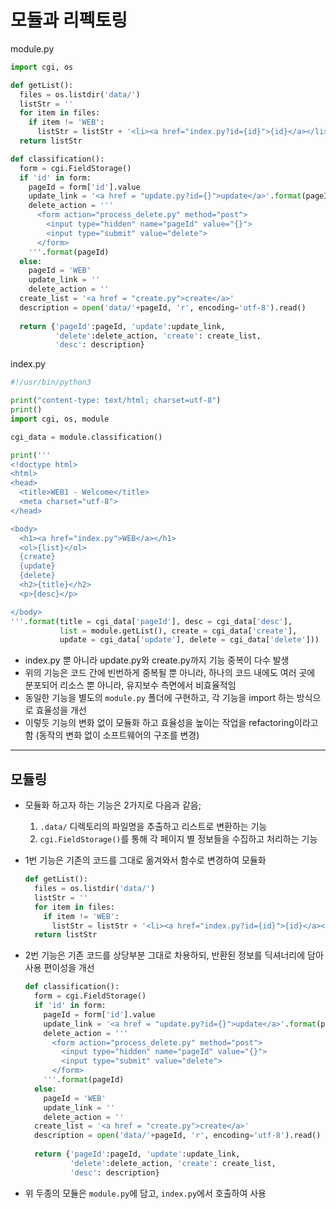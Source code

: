 # 모듈과 리펙토링

module.py

```python
import cgi, os

def getList():
  files = os.listdir('data/')
  listStr = ''
  for item in files:
    if item != 'WEB':
      listStr = listStr + '<li><a href="index.py?id={id}">{id}</a></li>'.format(id=item)
  return listStr

def classification():
  form = cgi.FieldStorage()
  if 'id' in form:
    pageId = form['id'].value
    update_link = '<a href = "update.py?id={}">update</a>'.format(pageId)
    delete_action = '''
      <form action="process_delete.py" method="post">
        <input type="hidden" name="pageId" value="{}">
        <input type="submit" value="delete">
      </form>
    '''.format(pageId)
  else:
    pageId = 'WEB'
    update_link = ''
    delete_action = ''
  create_list = '<a href = "create.py">create</a>'
  description = open('data/'+pageId, 'r', encoding='utf-8').read()
    
  return {'pageId':pageId, 'update':update_link,
          'delete':delete_action, 'create': create_list,
          'desc': description}
```

index.py

```python
#!/usr/bin/python3

print("content-type: text/html; charset=utf-8")
print()
import cgi, os, module

cgi_data = module.classification()

print('''
<!doctype html>
<html>
<head>
  <title>WEB1 - Welcome</title>
  <meta charset="utf-8">
</head>

<body>
  <h1><a href="index.py">WEB</a></h1>
  <ol>{list}</ol>
  {create}
  {update}
  {delete}
  <h2>{title}</h2>
  <p>{desc}</p>

</body>
'''.format(title = cgi_data['pageId'], desc = cgi_data['desc'], 
           list = module.getList(), create = cgi_data['create'],
           update = cgi_data['update'], delete = cgi_data['delete']))

```

- index.py 뿐 아니라 update.py와 create.py까지 기능 중복이 다수 발생
- 위의 기능은 코드 간에 빈번하게 중복될 뿐 아니라, 하나의 코드 내에도 여러 곳에 분포되어 리소스 뿐 아니라, 유지보수 측면에서 비효율적임
- 동일한 기능을 별도의 `module.py` 폴더에 구현하고, 각 기능을 import 하는 방식으로 효율성을 개선
- 이렇듯 기능의 변화 없이 모듈화 하고 효율성을 높이는 작업을 refactoring이라고 함 (동작의 변화 없이 소프트웨어의 구조를 변경)

___

## 모듈링

- 모듈화 하고자 하는 기능은 2가지로 다음과 같음;
  1. `.data/` 디렉토리의 파일명을 추출하고 리스트로 변환하는 기능
  2. `cgi.FieldStorage()`를 통해 각 페이지 별 정보들을 수집하고 처리하는 기능

- 1번 기능은 기존의 코드를 그대로 옮겨와서 함수로 변경하여 모듈화

  ```python
  def getList():
    files = os.listdir('data/')
    listStr = ''
    for item in files:
      if item != 'WEB':
        listStr = listStr + '<li><a href="index.py?id={id}">{id}</a></li>'.format(id=item)
    return listStr
  ```

- 2번 기능은 기존 코드를 상당부분 그대로 차용하되, 반환된 정보를 딕셔너리에 담아 사용 편이성을 개선

  ```python
  def classification():
    form = cgi.FieldStorage()
    if 'id' in form:
      pageId = form['id'].value
      update_link = '<a href = "update.py?id={}">update</a>'.format(pageId)
      delete_action = '''
        <form action="process_delete.py" method="post">
          <input type="hidden" name="pageId" value="{}">
          <input type="submit" value="delete">
        </form>
      '''.format(pageId)
    else:
      pageId = 'WEB'
      update_link = ''
      delete_action = ''
    create_list = '<a href = "create.py">create</a>'
    description = open('data/'+pageId, 'r', encoding='utf-8').read()
      
    return {'pageId':pageId, 'update':update_link,
            'delete':delete_action, 'create': create_list,
            'desc': description}
  ```

- 위 두종의 모듈은 `module.py`에 담고, `index.py`에서 호출하여 사용